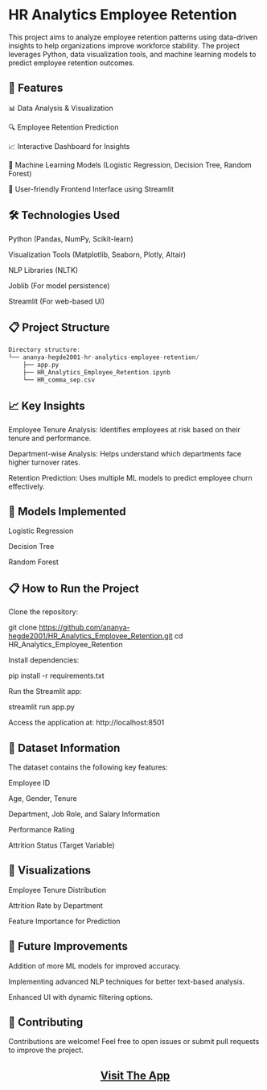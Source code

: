 # HR Analytics Employee Retention

This project aims to analyze employee retention patterns using data-driven insights to help organizations improve workforce stability. The project leverages Python, data visualization tools, and machine learning models to predict employee retention outcomes.

## 🚀 Features

📊 Data Analysis & Visualization

🔍 Employee Retention Prediction

📈 Interactive Dashboard for Insights

🤖 Machine Learning Models (Logistic Regression, Decision Tree, Random Forest)

📂 User-friendly Frontend Interface using Streamlit

## 🛠️ Technologies Used

Python (Pandas, NumPy, Scikit-learn)

Visualization Tools (Matplotlib, Seaborn, Plotly, Altair)

NLP Libraries (NLTK)

Joblib (For model persistence)

Streamlit (For web-based UI)

## 📋 Project Structure

```rust
Directory structure:
└── ananya-hegde2001-hr-analytics-employee-retention/
    ├── app.py
    ├── HR_Analytics_Employee_Retention.ipynb
    └── HR_comma_sep.csv
```

## 📈 Key Insights

Employee Tenure Analysis: Identifies employees at risk based on their tenure and performance.

Department-wise Analysis: Helps understand which departments face higher turnover rates.

Retention Prediction: Uses multiple ML models to predict employee churn effectively.

## 🧠 Models Implemented

Logistic Regression

Decision Tree

Random Forest

## 📋 How to Run the Project

Clone the repository:

git clone https://github.com/ananya-hegde2001/HR_Analytics_Employee_Retention.git
cd HR_Analytics_Employee_Retention

Install dependencies:

pip install -r requirements.txt

Run the Streamlit app:

streamlit run app.py

Access the application at: http://localhost:8501

## 📂 Dataset Information

The dataset contains the following key features:

Employee ID

Age, Gender, Tenure

Department, Job Role, and Salary Information

Performance Rating

Attrition Status (Target Variable)

## 📸 Visualizations

Employee Tenure Distribution

Attrition Rate by Department

Feature Importance for Prediction

## 🧩 Future Improvements

Addition of more ML models for improved accuracy.

Implementing advanced NLP techniques for better text-based analysis.

Enhanced UI with dynamic filtering options.

## 🤝 Contributing

Contributions are welcome! Feel free to open issues or submit pull requests to improve the project.

<h2 align="center"><a href="" target="_blank">Visit The App</a></h2>
